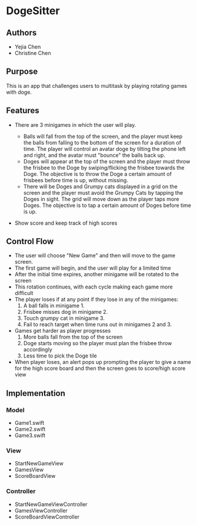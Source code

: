 # DogeSitter

## Authors
* Yejia Chen
* Christine Chen

## Purpose
This is an app that challenges users to multitask by playing rotating games with
doge.

## Features
* There are 3 minigames in which the user will play.
    * Balls will fall from the top of the screen, and the player must keep the
      balls from falling to the bottom of the screen for a duration of time. 
      The player will control an avatar doge by tilting the phone left and 
      right, and the avatar must "bounce" the balls back up. 
    * Doges will appear at the top of the screen and the player must throw the
      frisbee to the Doge by swiping/flicking the frisbee towards the Doge. The
      objective is to throw the Doge a certain amount of frisbees before time 
      is up, without missing.
    * There will be Doges and Grumpy cats displayed in a grid on the screen 
      and the player must avoid the Grumpy Cats by tapping the Doges in sight. 
      The grid will move down as the player taps more Doges. The objective is 
      to tap a certain amount of Doges before time is up.

* Show score and keep track of high scores

## Control Flow
* The user will choose "New Game" and then will move to the game screen.
* The first game will begin, and the user will play for a limited time
* After the initial time expires, another minigame will be rotated to the 
  screen
* This rotation continues, with each cycle making each game more difficult
* The player loses if at any point if they lose in any of the minigames:
    1. A ball falls in minigame 1.
    2. Frisbee misses dog in minigame 2.
    3. Touch grumpy cat in minigame 3.
    4. Fail to reach target when time runs out in minigames 2 and 3.
* Games get harder as player progresses
    1. More balls fall from the top of the screen
    2. Doge starts moving so the player must plan the frisbee throw accordingly
    3. Less time to pick the Doge tile
* When player loses, an alert pops up prompting the player to give a name for 
  the high score board and then the screen goes to score/high score view

## Implementation

### Model
* Game1.swift
* Game2.swift
* Game3.swift

### View
* StartNewGameView
* GamesView
* ScoreBoardView

### Controller
* StartNewGameViewController
* GamesViewController
* ScoreBoardViewController
